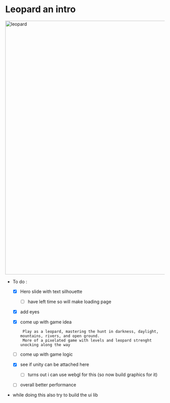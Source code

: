 # Leopard an intro 


<img src="poster.png" alt="leopard" width="800">



- To do :
  - [x] Hero slide with text silhouette
     - [ ] have left time so will make loading page
  - [x] add eyes
  - [x] come up with game idea
        
         Play as a leopard, mastering the hunt in darkness, daylight, mountains, rivers, and open ground.
         More of a pixelated game with levels and leopard strenght unocking along the way
  - [ ] come up with game logic
  - [x] see if unity can be attached here
    - [ ] turns out i can use webgl for this (so now build graphics for it)
  - [ ] overall better performance 
- while doing this also try to build the ui lib
